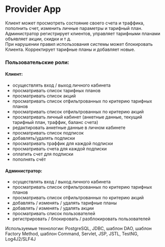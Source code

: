 # Provider App

Клиент может просмотреть состояние своего счета и траффика, пополнить счет, изменить личные параметры и тарифный план.  
Администратор регистрирует клиентов, управляет тарифными планами объявляет акции, скидки и т д.  
При нарушении правил использования системы может блокировать Клиента. Корректирует тарифные планы и добавляет новые.

### Пользовательские роли:

#### Клиент:

- осуществлять вход / выход личного кабинета
- просматривать список тарифных планов
- просматривать список акций
- просматривать список отфильтрованных по критерию тарифных планов
- просматривать список отфильтрованных по критерию акций
- просматривать личный кабинет (анкетные данные, текущий тарифный план, траффик, баланс счета)
- редактировать анкетные данные в личном кабинете
- просматривать список подписок
- добавлять/удалять подписки
- просматривать траффик для каждой подписки
- просматривать счета для каждой подписки
- оплатить счет для подписки
- пополнять счёт

#### Администратор:

- осуществлять вход / выход личного кабинета
- просматривать список отфильтрованных по критерию тарифных планов
- просматривать список отфильтрованных по критерию акций
- добавлять / изменять / удалять тарифные планы
- добавлять / изменять / удалять акции
- просматривать список пользователей
- регистрировать / блокировать / разблокировать пользователей  

Используемые технологии: PostgreSQL, JDBC, шаблон DAO, шаблон Factory Method, шаблон Command, Servlet, JSP, JSTL, TestNG, Log4J2/SLF4J


